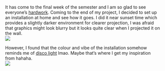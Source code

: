 It has come to the final week of the semester and I am so glad to see everyone’s [hardwork](https://karenanndonnachie.github.io/Slave-To-The-Algorithm/Slave_ribbon/). Coming to the end of my project, I decided to set up an installation at home and see how it goes. I did it near sunset time which provides a slightly darker environment for clearer projection, I was afraid that graphics might look blurry but it looks quite clear when I projected it on the wall. <br/>
<img src = “images/projection.gif”>

However, I found that the colour and vibe of the installation somehow reminds me of [disco light](https://www.amazon.com.au/Karaoke-Machine-Portable-Activated-Festival/dp/B01JO7AEK0/ref=sr_1_17?dchild=1&keywords=disco+light&qid=1603286523&sr=8-17) lmao. Maybe that’s where I get my inspiration from hahaha. <br/>
<img src = “images/disco.jpg”>
